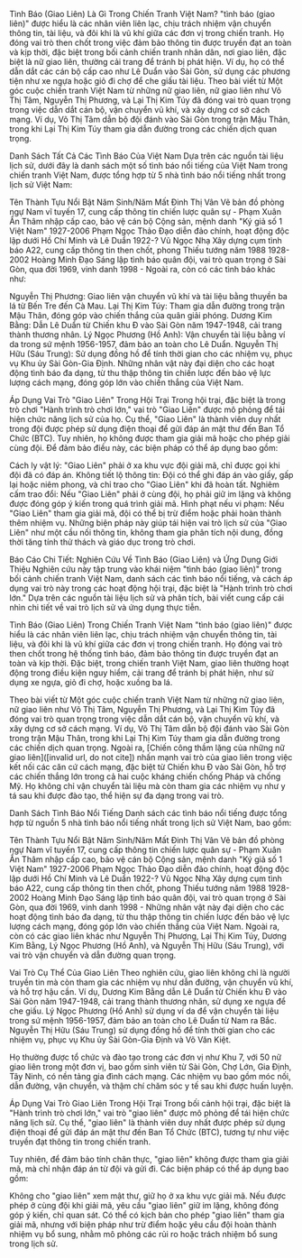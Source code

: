 Tình Báo (Giao Liên) Là Gì Trong Chiến Tranh Việt Nam?
"tình báo (giao liên)" được hiểu là các nhân viên liên lạc, chịu trách nhiệm vận chuyển thông tin, tài liệu, và đôi khi là vũ khí giữa các đơn vị trong chiến tranh. Họ đóng vai trò then chốt trong việc đảm bảo thông tin được truyền đạt an toàn và kịp thời, đặc biệt trong bối cảnh chiến tranh nhân dân, nơi giao liên, đặc biệt là nữ giao liên, thường cải trang để tránh bị phát hiện. Ví dụ, họ có thể dẫn dắt các cán bộ cấp cao như Lê Duẩn vào Sài Gòn, sử dụng các phương tiện như xe ngựa hoặc giỏ đi chợ để che giấu tài liệu. Theo bài viết từ Một góc cuộc chiến tranh Việt Nam từ những nữ giao liên, nữ giao liên như Võ Thị Tâm, Nguyễn Thị Phương, và Lại Thị Kim Túy đã đóng vai trò quan trọng trong việc dẫn dắt cán bộ, vận chuyển vũ khí, và xây dựng cơ sở cách mạng. Ví dụ, Võ Thị Tâm dẫn bộ đội đánh vào Sài Gòn trong trận Mậu Thân, trong khi Lại Thị Kim Túy tham gia dẫn đường trong các chiến dịch quan trọng.

Danh Sách Tất Cả Các Tình Báo Của Việt Nam
Dựa trên các nguồn tài liệu lịch sử, dưới đây là danh sách một số tình báo nổi tiếng của Việt Nam trong chiến tranh Việt Nam, được tổng hợp từ 5 nhà tình báo nổi tiếng nhất trong lịch sử Việt Nam:

Tên	Thành Tựu Nổi Bật	Năm Sinh/Năm Mất
Đinh Thị Vân	Vẽ bản đồ phòng ngự Nam vĩ tuyến 17, cung cấp thông tin chiến lược quân sự	-
Phạm Xuân Ẩn	Thâm nhập cấp cao, bảo vệ cán bộ Cộng sản, mệnh danh "Ký giả số 1 Việt Nam"	1927-2006
Phạm Ngọc Thảo	Đạo diễn đảo chính, hoạt động độc lập dưới Hồ Chí Minh và Lê Duẩn	1922-?
Vũ Ngọc Nhạ	Xây dựng cụm tình báo A22, cung cấp thông tin then chốt, phong Thiếu tướng năm 1988	1928-2002
Hoàng Minh Đạo	Sáng lập tình báo quân đội, vai trò quan trọng ở Sài Gòn, qua đời 1969, vinh danh 1998	-
Ngoài ra, còn có các tình báo khác như:

Nguyễn Thị Phương: Giao liên vận chuyển vũ khí và tài liệu bằng thuyền ba lá từ Bến Tre đến Cà Mau.
Lại Thị Kim Túy: Tham gia dẫn đường trong trận Mậu Thân, đóng góp vào chiến thắng của quân giải phóng.
Dương Kim Bằng: Dẫn Lê Duẩn từ Chiến khu Đ vào Sài Gòn năm 1947-1948, cải trang thành thương nhân.
Lý Ngọc Phương (Hồ Anh): Vận chuyển tài liệu bằng ví da trong sứ mệnh 1956-1957, đảm bảo an toàn cho Lê Duẩn.
Nguyễn Thị Hữu (Sáu Trung): Sử dụng đồng hồ để tính thời gian cho các nhiệm vụ, phục vụ Khu ủy Sài Gòn-Gia Định.
Những nhân vật này đại diện cho các hoạt động tình báo đa dạng, từ thu thập thông tin chiến lược đến bảo vệ lực lượng cách mạng, đóng góp lớn vào chiến thắng của Việt Nam.

Áp Dụng Vai Trò "Giao Liên" Trong Hội Trại
Trong hội trại, đặc biệt là trong trò chơi "Hành trình trò chơi lớn," vai trò "Giao Liên" được mô phỏng để tái hiện chức năng lịch sử của họ. Cụ thể, "Giao Liên" là thành viên duy nhất trong đội được phép sử dụng điện thoại để gửi đáp án mật thư đến Ban Tổ Chức (BTC). Tuy nhiên, họ không được tham gia giải mã hoặc cho phép giải cùng đội. Để đảm bảo điều này, các biện pháp có thể áp dụng bao gồm:

Cách ly vật lý: "Giao Liên" phải ở xa khu vực đội giải mã, chỉ được gọi khi đội đã có đáp án.
Không tiết lộ thông tin: Đội có thể ghi đáp án vào giấy, gấp lại hoặc niêm phong, và chỉ trao cho "Giao Liên" khi đã hoàn tất.
Nghiêm cấm trao đổi: Nếu "Giao Liên" phải ở cùng đội, họ phải giữ im lặng và không được đóng góp ý kiến trong quá trình giải mã.
Hình phạt nếu vi phạm: Nếu "Giao Liên" tham gia giải mã, đội có thể bị trừ điểm hoặc phải hoàn thành thêm nhiệm vụ.
Những biện pháp này giúp tái hiện vai trò lịch sử của "Giao Liên" như một cầu nối thông tin, không tham gia phân tích nội dung, đồng thời tăng tính thử thách và giáo dục trong trò chơi.

Báo Cáo Chi Tiết: Nghiên Cứu Về Tình Báo (Giao Liên) và Ứng Dụng
Giới Thiệu
Nghiên cứu này tập trung vào khái niệm "tình báo (giao liên)" trong bối cảnh chiến tranh Việt Nam, danh sách các tình báo nổi tiếng, và cách áp dụng vai trò này trong các hoạt động hội trại, đặc biệt là "Hành trình trò chơi lớn." Dựa trên các nguồn tài liệu lịch sử và phân tích, bài viết cung cấp cái nhìn chi tiết về vai trò lịch sử và ứng dụng thực tiễn.

Tình Báo (Giao Liên) Trong Chiến Tranh Việt Nam
"tình báo (giao liên)" được hiểu là các nhân viên liên lạc, chịu trách nhiệm vận chuyển thông tin, tài liệu, và đôi khi là vũ khí giữa các đơn vị trong chiến tranh. Họ đóng vai trò then chốt trong hệ thống tình báo, đảm bảo thông tin được truyền đạt an toàn và kịp thời. Đặc biệt, trong chiến tranh Việt Nam, giao liên thường hoạt động trong điều kiện nguy hiểm, cải trang để tránh bị phát hiện, như sử dụng xe ngựa, giỏ đi chợ, hoặc xuồng ba lá.

Theo bài viết từ Một góc cuộc chiến tranh Việt Nam từ những nữ giao liên, nữ giao liên như Võ Thị Tâm, Nguyễn Thị Phương, và Lại Thị Kim Túy đã đóng vai trò quan trọng trong việc dẫn dắt cán bộ, vận chuyển vũ khí, và xây dựng cơ sở cách mạng. Ví dụ, Võ Thị Tâm dẫn bộ đội đánh vào Sài Gòn trong trận Mậu Thân, trong khi Lại Thị Kim Túy tham gia dẫn đường trong các chiến dịch quan trọng. Ngoài ra, [Chiến công thầm lặng của những nữ giao liên]([invalid url, do not cite]) nhấn mạnh vai trò của giao liên trong việc kết nối các căn cứ cách mạng, đặc biệt từ Chiến khu Đ vào Sài Gòn, hỗ trợ các chiến thắng lớn trong cả hai cuộc kháng chiến chống Pháp và chống Mỹ. Họ không chỉ vận chuyển tài liệu mà còn tham gia các nhiệm vụ như y tá sau khi được đào tạo, thể hiện sự đa dạng trong vai trò.

Danh Sách Tình Báo Nổi Tiếng
Danh sách các tình báo nổi tiếng được tổng hợp từ nguồn 5 nhà tình báo nổi tiếng nhất trong lịch sử Việt Nam, bao gồm:

Tên	Thành Tựu Nổi Bật	Năm Sinh/Năm Mất
Đinh Thị Vân	Vẽ bản đồ phòng ngự Nam vĩ tuyến 17, cung cấp thông tin chiến lược quân sự	-
Phạm Xuân Ẩn	Thâm nhập cấp cao, bảo vệ cán bộ Cộng sản, mệnh danh "Ký giả số 1 Việt Nam"	1927-2006
Phạm Ngọc Thảo	Đạo diễn đảo chính, hoạt động độc lập dưới Hồ Chí Minh và Lê Duẩn	1922-?
Vũ Ngọc Nhạ	Xây dựng cụm tình báo A22, cung cấp thông tin then chốt, phong Thiếu tướng năm 1988	1928-2002
Hoàng Minh Đạo	Sáng lập tình báo quân đội, vai trò quan trọng ở Sài Gòn, qua đời 1969, vinh danh 1998	-
Những nhân vật này đại diện cho các hoạt động tình báo đa dạng, từ thu thập thông tin chiến lược đến bảo vệ lực lượng cách mạng, đóng góp lớn vào chiến thắng của Việt Nam. Ngoài ra, còn có các giao liên khác như Nguyễn Thị Phương, Lại Thị Kim Túy, Dương Kim Bằng, Lý Ngọc Phương (Hồ Anh), và Nguyễn Thị Hữu (Sáu Trung), với vai trò vận chuyển và dẫn đường quan trọng.

Vai Trò Cụ Thể Của Giao Liên
Theo nghiên cứu, giao liên không chỉ là người truyền tin mà còn tham gia các nhiệm vụ như dẫn đường, vận chuyển vũ khí, và hỗ trợ hậu cần. Ví dụ, Dương Kim Bằng dẫn Lê Duẩn từ Chiến khu Đ vào Sài Gòn năm 1947-1948, cải trang thành thương nhân, sử dụng xe ngựa để che giấu. Lý Ngọc Phương (Hồ Anh) sử dụng ví da để vận chuyển tài liệu trong sứ mệnh 1956-1957, đảm bảo an toàn cho Lê Duẩn từ Nam ra Bắc. Nguyễn Thị Hữu (Sáu Trung) sử dụng đồng hồ để tính thời gian cho các nhiệm vụ, phục vụ Khu ủy Sài Gòn-Gia Định và Võ Văn Kiệt.

Họ thường được tổ chức và đào tạo trong các đơn vị như Khu 7, với 50 nữ giao liên trong một đơn vị, bao gồm sinh viên từ Sài Gòn, Chợ Lớn, Gia Định, Tây Ninh, có nền tảng gia đình cách mạng. Các nhiệm vụ bao gồm móc nối, dẫn đường, vận chuyển, và thậm chí chăm sóc y tế sau khi được huấn luyện.

Áp Dụng Vai Trò Giao Liên Trong Hội Trại
Trong bối cảnh hội trại, đặc biệt là "Hành trình trò chơi lớn," vai trò "giao liên" được mô phỏng để tái hiện chức năng lịch sử. Cụ thể, "giao liên" là thành viên duy nhất được phép sử dụng điện thoại để gửi đáp án mật thư đến Ban Tổ Chức (BTC), tương tự như việc truyền đạt thông tin trong chiến tranh.

Tuy nhiên, để đảm bảo tính chân thực, "giao liên" không được tham gia giải mã, mà chỉ nhận đáp án từ đội và gửi đi. Các biện pháp có thể áp dụng bao gồm:

Không cho "giao liên" xem mật thư, giữ họ ở xa khu vực giải mã.
Nếu được phép ở cùng đội khi giải mã, yêu cầu "giao liên" giữ im lặng, không đóng góp ý kiến, chỉ quan sát.
Có thể có kịch bản cho phép "giao liên" tham gia giải mã, nhưng với biện pháp như trừ điểm hoặc yêu cầu đội hoàn thành nhiệm vụ bổ sung, nhằm mô phỏng các rủi ro hoặc trách nhiệm bổ sung trong lịch sử.